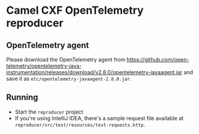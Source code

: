 # Camel CXF OpenTelemetry reproducer

## OpenTelemetry agent

Please download the OpenTelemetry agent from https://github.com/open-telemetry/opentelemetry-java-instrumentation/releases/download/v2.8.0/opentelemetry-javaagent.jar and save it as `etc/opentelemetry-javaagent-2.8.0.jar`.

## Running

- Start the `reproducer` project
- If you're using IntelliJ IDEA, there's a sample request file available at `reproducer/src/test/resources/test-requests.http`.